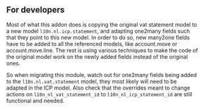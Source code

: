 For developers
--------------

Most of what this addon does is copying the original vat statement model to a new model ``l10n.nl.icp.statement``, and adapting one2many fields such that they point to this new model. In order to do so, new many2one fields have to be added to all the referenced models, like account.move or account.move.line. The rest is using various techniques to make the code of the original model work on the newly added fields instead of the original ones.

So when migrating this module, watch out for one2many fields being added to the ``l10n.nl.vat.statement`` model, they most likely will need to be adapted in the ICP model. Also check that the overrides meant to change actions on ``l10n_nl_vat_statement_id`` to ``l10n_nl_icp_statement_id`` are still functional and needed.
